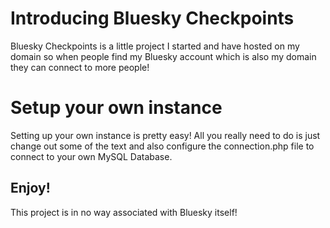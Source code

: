 # Introducing Bluesky Checkpoints

Bluesky Checkpoints is a little project I started and have hosted on my domain so when people find my Bluesky account which is also my domain they can connect to more people!


# Setup your own instance

Setting up your own instance is pretty easy! All you really need to do is just change out some of the text and also configure the connection.php file to connect to your own MySQL Database.


## Enjoy!
This project is in no way associated with Bluesky itself!
